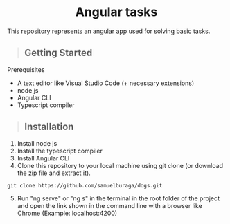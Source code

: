 <h1 align = "center"> Angular tasks </h1>

This repository represents an angular app used for solving basic tasks.

> ## Getting Started

Prerequisites

-   A text editor like Visual Studio Code (+ necessary extensions)
-   node js
-   Angular CLI
-   Typescript compiler

> ## Installation

1. Install node js
2. Install the typescript compiler
3. Install Angular CLI
4. Clone this repository to your local machine using git clone (or download the zip file and extract it).

```shell
git clone https://github.com/samuelburaga/dogs.git
```

5. Run "ng serve" or "ng s" in the terminal in the root folder of the project and open the link shown in the command line with a browser like Chrome (Example: localhost:4200)
